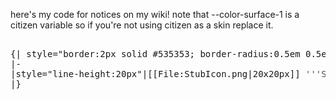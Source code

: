 here's my code for notices on my wiki! note that --color-surface-1 is a citizen variable so if you're not using citizen as a skin replace it.

<pre>
<div style="margin-bottom: -10px">
{| style="border:2px solid #535353; border-radius:0.5em 0.5em 0.5em 0.5em; padding: 5px 10px; background: var(--color-surface-1)"
|-
|style="line-height:20px"|[[File:StubIcon.png|20x20px]] <span style="color: #535353">'''STUB:'''</span> This page is a '''stub.''' You can help the {{SITENAME}} by expanding this page.
|}
</div>
</pre>
